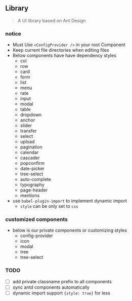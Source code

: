 ## Library

> A UI library based on Ant Design


### notice

* Must Use `<ConfigProvider />` in your root Component
* Keep current file directories when editing files
* Below components have have dependency styles
    - col
    - row
    - card
    - form 
    - list
    - menu
    - rate
    - input
    - modal
    - table
    - dropdown
    - anchor
    - slider
    - transfer
    - select
    - upload
    - pagination
    - calendar
    - cascader
    - popconfirm
    - date-picker
    - tree-select
    - auto-complete
    - typography
    - page-header
    - mentions
* use `babel-plugin-import` to implement dynamic import
    - `style` can be only set to `css`


### customized components

* below is our private components or customizing styles
    - config-provider
    - icon
    - modal
    - tree
    - tree-select


### TODO
- [ ] add private classname prefix to all components
- [ ] sync antd components automatically
- [ ] dynamic import support `{style: true}` for less
